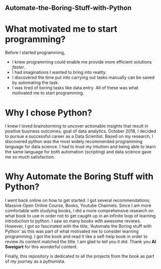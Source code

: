 ## Automate-the-Boring-Stuff-with-Python

# What motivated me to start programming?
Before I started programming, 
* I knew programming could enable me provide more efficient solutions *faster*.
* I had imaginations I wanted to bring into reality.
* I discovered the time put into carrying out tasks manually can be saved by automating the task.
* I was tired of boring tasks like data entry.
All of these was what motivated me to start programming.

# Why I chose Python?
I knew I loved brainstorming to uncover actionable insights that result in positive business outcomes; goal of data analytics.
October 2018, I decided to pursue a successful career as a Data Scientist. Based on my research, I discovered python was the most widely recommended programming language for data science. I had to trust my intuition and being able to learn the same language for both automation (scripting) and data science gave me so much satisfaction.

# Why Automate the Boring Stuff with Python?
I went back online on how to get started. I got several recommendations; Massive Open Online Course, Books, Youtube Channels. Since I am more comfortable with studying books, I did a more comprehensive research on what book to use in order not to get caught up in an infinite loop of learning introduction to python. I saw so many books with awesome reviews. However, I got so fascinated with the title; 'Automate the Boring stuff with Python' as this was part of what motivated me to consider learning programming. I got the book and read it like a self-help book in order to review its content matched the title. I am glad to tell you it did. Thank you **Al Sweigart** for this wonderful content.

Finally, this repository is dedicated to all the projects from the book as part of my journey as a pythonista.


